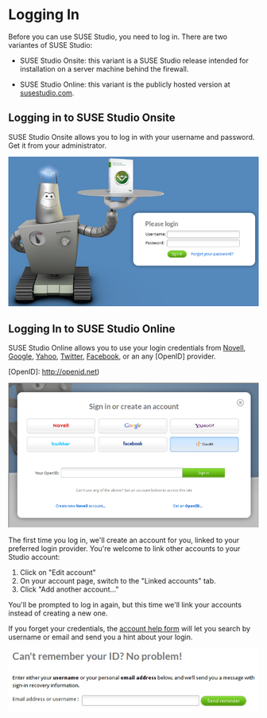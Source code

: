 # Logging In

Before you can use SUSE Studio, you need to log in. There are
two variantes of SUSE Studio:

* SUSE Studio Onsite: this variant is a SUSE Studio release intended for
  installation on a server machine behind the firewall.

* SUSE Studio Online: this variant is the publicly hosted version at
[susestudio.com].


## Logging in to SUSE Studio Onsite

SUSE Studio Onsite allows you to log in with your username and password.
Get it from your administrator.

![Studio Qs Login Onsite](studio-qs-login-onsite.png)

## Logging In to SUSE Studio Online

SUSE Studio Online allows you to use your login credentials from [Novell],
[Google], [Yahoo], [Twitter], [Facebook], or an any [OpenID] provider.

[Novell]:   https://secure-www.novell.com/selfreg/jsp/createAccount.jsp
[Google]:   https://accounts.google.com/NewAccount
[Yahoo]:    https://edit.yahoo.com/registration
[Twitter]:  https://twitter.com/
[Facebook]: https://www.facebook.com/
[OpenID]:   http://openid.net)

![Studio Qs Login Online](studio-qs-login-online.png)

The first time you log in, we'll create an account for you, linked to
your preferred login provider. You're welcome to link other accounts to
your Studio account:

1. Click on "Edit account"
2. On your account page, switch to the "Linked accounts" tab.
3. Click "Add another account..."

You'll be prompted to log in again, but this time we'll link your
accounts instead of creating a new one.

If you forget your credentials, the [account help form] will let you search by
username or email and send you a hint about your login.

[account help form]: http://susestudio.com/account/help

![Studio account help](studio-account-help.png)


[susestudio.com]: http://susestudio.com
